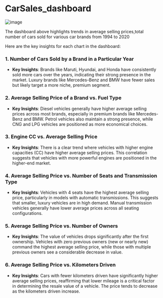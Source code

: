 # CarSales_dashboard
![image](https://github.com/user-attachments/assets/9e4a9dc1-2d9f-435c-9a08-792bae28ca4e)

The dashboard above highlights trends in average selling prices,total number of cars sold for various car brands from 1994 to 2020

Here are the key insights for each chart in the dashboard:

### 1. Number of Cars Sold by a Brand in a Particular Year
- **Key Insights**: Brands like Maruti, Hyundai, and Honda have consistently sold more cars over the years, indicating their strong presence in the market. Luxury brands like Mercedes-Benz and BMW have fewer sales but likely target a more niche, premium segment.

### 2. Average Selling Price of a Brand vs. Fuel Type
- **Key Insights**: Diesel vehicles generally have higher average selling prices across most brands, especially in premium brands like Mercedes-Benz and BMW. Petrol vehicles also maintain a strong presence, while CNG and LPG vehicles are positioned as more economical choices.

### 3. Engine CC vs. Average Selling Price
- **Key Insights**: There is a clear trend where vehicles with higher engine capacities (CC) have higher average selling prices. This correlation suggests that vehicles with more powerful engines are positioned in the higher-end market.

### 4. Average Selling Price vs. Number of Seats and Transmission Type
- **Key Insights**: Vehicles with 4 seats have the highest average selling price, particularly in models with automatic transmissions. This suggests that smaller, luxury vehicles are in high demand. Manual transmission vehicles generally have lower average prices across all seating configurations.

### 5. Average Selling Price vs. Number of Owners
- **Key Insights**: The value of vehicles drops significantly after the first ownership. Vehicles with zero previous owners (new or nearly new) command the highest average selling price, while those with multiple previous owners see a considerable decrease in value.

### 6. Average Selling Price vs. Kilometers Driven
- **Key Insights**: Cars with fewer kilometers driven have significantly higher average selling prices, reaffirming that lower mileage is a critical factor in determining the resale value of a vehicle. The price tends to decrease as the kilometers driven increase.
